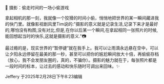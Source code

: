 📸 摄影：偷走时间的一场小偷游戏  

拿起相机的那一刻，我就像一个狡猾的时间小偷，悄悄地把世界的某一瞬间藏进我的快门里。就像影视剧风里Tim说的:"摄影的意义就是记录生活,记录下来才是最好的,哪怕没有构图,没有对比,但是,在你以后某一个瞬间,在拿起相同一张照片的时候,能回想起当时的快乐,这就是摄影的意义."📷  

最过瘾的是，现实世界的“暂停键”就在我手上。我可以让雨滴永远悬在空中，可以让夕阳永远停留在最美的那一秒，甚至可以把你的尴尬瞬间放大十倍，再偷偷存档（放心，我不会发朋友圈的，真的，不骗你）。摄影的魅力就在于，每张照片都是一段时间的标本，让过去的感动和快乐随时可调出来回味。✨  

Jeffery 于2025年2月28日下午8:23编辑
